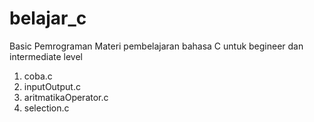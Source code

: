 # belajar_c

Basic Pemrograman
Materi pembelajaran bahasa C untuk begineer dan intermediate level

1. coba.c
2. inputOutput.c
3. aritmatikaOperator.c
4. selection.c

